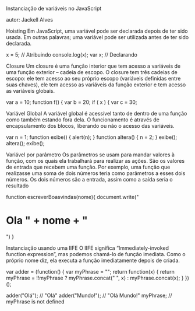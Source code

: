 Instanciação de variáveis no JavaScript

autor: Jackell Alves

Hoisting
Em JavaScript, uma variável pode ser declarada depois de ter sido usada. Em outras palavras; uma variável pode ser utilizada antes de ter sido declarada.

x = 5; // Atribuindo
console.log(x);
var x; // Declarando

Closure
Um closure é uma função interior que tem acesso a variáveis de uma função exterior – cadeia de escopo. O closure tem três cadeias de escopo: ele tem acesso ao seu próprio escopo (variáveis definidas entre suas chaves), ele tem acesso as variáveis da função exterior e tem acesso as variáveis globais.

var a = 10;
function f() {
    var b = 20;
    if ( x ) {
        var c = 30;

Variável Global
A variável global é acessível tanto de dentro de uma função como também estando fora dela. O funcionamento é através de encapsulamento dos blocos, liberando ou não o acesso das variáveis.

var n = 1;
function exibe()
{
    alert(n);
}
function altera()
{
    n = 2;
}
exibe();
altera();
exibe();

Variável por parâmetro
Os parâmetros se usam para mandar valores à função, com os quais ela trabalhará para realizar as ações. São os valores de entrada que recebem uma função. Por exemplo, uma função que realizasse uma soma de dois números teria como parâmetros a esses dois números. Os dois números são a entrada, assim como a saída seria o resultado

function escreverBoasvindas(nome){
    document.write("<H1>Ola " + nome + "</H1>")
} 

Instanciação usando uma IIFE
O IIFE significa “Immediately-invoked function expression”, mas podemos chamá-lo de função imediata. Como o próprio nome diz, ela executa a função imediatamente depois de criada.

var adder = (function() {
var myPhrase = "";
return function(x) { 
return myPhrase = 
!!myPhrase ? myPhrase.concat(" ", x) : myPhrase.concat(x);
}
})();
	  
adder("Olá"); // "Olá"
adder("Mundo!"); // "Olá Mundo!"
myPhrase; // myPhrase is not defined




